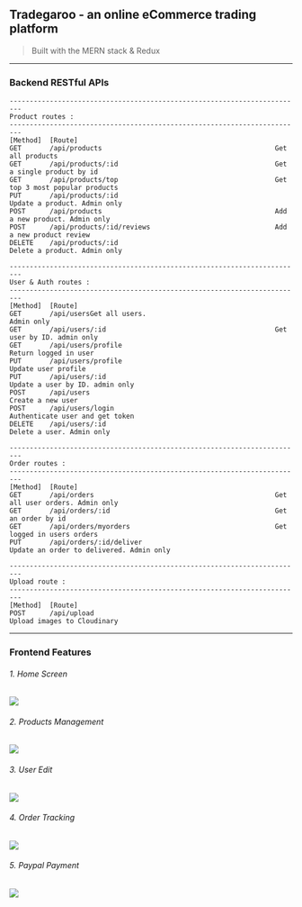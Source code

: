 ## Tradegaroo - an online eCommerce trading platform

> Built with the MERN stack & Redux

------------

### Backend RESTful APIs
```
-------------------------------------------------------------------------
Product routes :
-------------------------------------------------------------------------
[Method]  [Route]
GET       /api/products                                           Get all products
GET       /api/products/:id                                       Get a single product by id
GET       /api/products/top                                       Get top 3 most popular products
PUT       /api/products/:id                                       Update a product. Admin only
POST      /api/products                                           Add a new product. Admin only
POST      /api/products/:id/reviews                               Add a new product review
DELETE    /api/products/:id                                       Delete a product. Admin only

-------------------------------------------------------------------------
User & Auth routes :
-------------------------------------------------------------------------
[Method]  [Route]
GET       /api/usersGet all users.                                Admin only
GET       /api/users/:id                                          Get user by ID. admin only
GET       /api/users/profile                                      Return logged in user
PUT       /api/users/profile                                      Update user profile
PUT       /api/users/:id                                          Update a user by ID. admin only
POST      /api/users                                              Create a new user
POST      /api/users/login                                        Authenticate user and get token
DELETE    /api/users/:id                                          Delete a user. Admin only

-------------------------------------------------------------------------
Order routes :
-------------------------------------------------------------------------
[Method]  [Route]
GET       /api/orders                                             Get all user orders. Admin only
GET       /api/orders/:id                                         Get an order by id
GET       /api/orders/myorders                                    Get logged in users orders
PUT       /api/orders/:id/deliver                                 Update an order to delivered. Admin only

-------------------------------------------------------------------------
Upload route :
-------------------------------------------------------------------------
[Method]  [Route]
POST      /api/upload                                             Upload images to Cloudinary
```


------------
### Frontend Features

###### 1. Home Screen
![](https://res.cloudinary.com/dsk0gjgdw/image/upload/v1655205270/Tradegaroo/home_awjd5z.png)


###### 2. Products Management
![](https://res.cloudinary.com/dsk0gjgdw/image/upload/v1655205270/Tradegaroo/products_yvdh3f.png)


###### 3. User Edit
![](https://res.cloudinary.com/dsk0gjgdw/image/upload/v1655205686/Tradegaroo/users_nowmuo.png)


###### 4. Order Tracking
![](https://res.cloudinary.com/dsk0gjgdw/image/upload/v1655205270/Tradegaroo/orders_n03apx.png)

###### 5. Paypal Payment
![](https://res.cloudinary.com/dsk0gjgdw/image/upload/v1655205270/Tradegaroo/Paypal_hrggo6.png)
